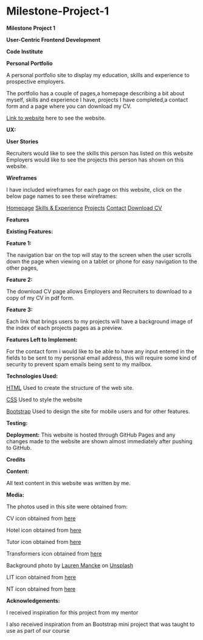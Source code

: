 # Milestone-Project-1
<strong>Milestone Project 1</strong>

<strong>User-Centric Frontend Development</strong> 

<strong>Code Institute</strong>

<strong>Personal Portfolio</strong>  

A personal portfolio site to display my education, skills and experience to prospective employers.

The portfolio has a couple of pages,a homepage describing a bit about myself, skills and experience I have,
projects I have completed,a contact form and a page where you can download my CV.

[Link to website](https://seand17.github.io/Milestone-Project-1/) here to see the website.

<strong>UX:</strong>

<strong>User Stories</strong>

Recruiters would like to see the skills this person has listed on this website
Employers  would like to see the projects this person has shown on this website.

<strong>Wireframes</strong>

I have included wireframes for each page on this website, click on the below page names to see these wireframes:

[Homepage](https://github.com/SeanD17/Milestone-Project-1/blob/main/wireframes/Milestone%20Project%201%20Homepage.pdf)
[Skills & Experience](https://github.com/SeanD17/Milestone-Project-1/blob/main/wireframes/Milestone%20Project%201%20Skills.pdf)
[Projects](https://github.com/SeanD17/Milestone-Project-1/blob/main/wireframes/Milestone%20Project%201%20Projects.pdf)
[Contact](https://github.com/SeanD17/Milestone-Project-1/blob/main/wireframes/Milestone%20Project%201%20Contact.pdf)
[Download CV](https://github.com/SeanD17/Milestone-Project-1/blob/main/wireframes/Milestone%20Project%201%20CV.pdf)

<strong>Features</strong>

<strong>Existing Features:</strong>

<strong>Feature 1:</strong>

The navigation bar on the top will stay to the screen when the user scrolls down the page when viewing on a tablet or phone for easy navigation to the other pages,

<strong>Feature 2:</strong>

The download CV page allows Employers and Recruiters to download to a copy of my CV in pdf form.

<strong>Feature 3:</strong>

Each link that brings users to my projects will have a background image of the index of each projects pages as a preview.

<strong>Features Left to Implement:</strong>

For the contact form i would like to be able to have any input entered in the fields to be sent to my personal email address, this will require some kind of security to prevent spam emails being sent to my mailbox.

<strong>Technologies Used:</strong>

[HTML](https://html.com/)
Used to create the structure of the web site.

[CSS](https://www.w3schools.com/css/css_intro.asp)
Used to style the website

[Bootstrap](https://getbootstrap.com/)
Used to design the site for mobile users and for other features.

<strong>Testing:</strong>

<strong>Deployment:</strong> 
This website is hosted through GitHub Pages and any changes made to the website are shown almost immediately after pushing to GitHub.

<strong>Credits</strong>

<strong>Content:</strong>

All text content in this website was written by me.

<strong>Media:</strong>

The photos used in this site were obtained from:

<span>CV icon obtained from <a href="https://iconscout.com/icon/cv-151944">here</a></span>

<span>Hotel icon obtained from <a href="https://www.iconexperience.com/o_collection/icons/?icon=hotel">here</a></span>

<span>Tutor icon obtained from <a href="https://icon-library.com/icon/tutor-icon-1.html">here</a></span>

<span>Transformers icon obtained from <a href="https://avatars.alphacoders.com/avatars/view/80557">here</a></span>

<span>Background photo by <a href="https://unsplash.com/@laurenmancke?utm_source=unsplash&amp;utm_medium=referral&amp;utm_content=creditCopyText">Lauren Mancke</a> on <a href="https://unsplash.com/s/photos/portfolio-background?utm_source=unsplash&amp;utm_medium=referral&amp;utm_content=creditCopyText">Unsplash</a></span>

<span>LIT icon obtained from <a href="https://www.reddit.com/r/TheLeavingCert/comments/ix835j/lit_discord/">here</a></span>

<span>NT icon obtained from <a href="https://stock.adobe.com/ie/images/letter-nt-crown-logo-icon-design-template-elements/201744729">here</a></span>

<strong>Acknowledgements:</strong>

I received inspiration for this project from my mentor 

I also received inspiration from an Bootstrap mini project that was taught to use as part of our course